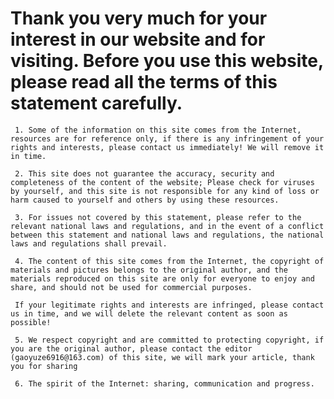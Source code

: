 # Thank you very much for your interest in our website and for visiting. Before you use this website, please read all the terms of this statement carefully.

     1. Some of the information on this site comes from the Internet, resources are for reference only, if there is any infringement of your rights and interests, please contact us immediately! We will remove it in time.

     2. This site does not guarantee the accuracy, security and completeness of the content of the website; Please check for viruses by yourself, and this site is not responsible for any kind of loss or harm caused to yourself and others by using these resources.

     3. For issues not covered by this statement, please refer to the relevant national laws and regulations, and in the event of a conflict between this statement and national laws and regulations, the national laws and regulations shall prevail.

     4. The content of this site comes from the Internet, the copyright of materials and pictures belongs to the original author, and the materials reproduced on this site are only for everyone to enjoy and share, and should not be used for commercial purposes.

     If your legitimate rights and interests are infringed, please contact us in time, and we will delete the relevant content as soon as possible!

     5. We respect copyright and are committed to protecting copyright, if you are the original author, please contact the editor (gaoyuze6916@163.com) of this site, we will mark your article, thank you for sharing

     6. The spirit of the Internet: sharing, communication and progress.
